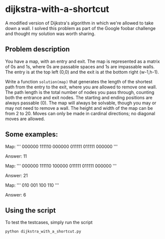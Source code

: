 # dijkstra-with-a-shortcut
A modified version of Dijkstra's algorithm in which we're allowed to take down a wall. I solved this problem as part of the Google foobar challenge and thought my solution was worth sharing.

## Problem description

You have a map, with an entry and exit. The map is represented as a matrix of 0s and 1s, where 0s are passable spaces and 1s are impassable walls. The entry is at the top left (0,0) and the exit is at the bottom right (w-1,h-1).

Write a function `solution(map)` that generates the length of the shortest path from the entry to the exit, where you are allowed to remove one wall. The path length is the total number of nodes you pass through, counting both the entrance and exit nodes. The starting and ending positions are always passable (0). The map will always be solvable, though you may or may not need to remove a wall. The height and width of the map can be from 2 to 20. Moves can only be made in cardinal directions; no diagonal moves are allowed.

## Some examples:
Map:
'''
000000
111110
000000
011111
011111
000000
'''

Answer: 11

Map:
'''
000000
111110
100000
011111
011111
000000
'''

Answer: 21

Map:
'''
010
001
100
110
'''

Answer: 6

## Using the script
To test the testcases, simply run the script

```python
python dijkstra_with_a_shortcut.py
```
